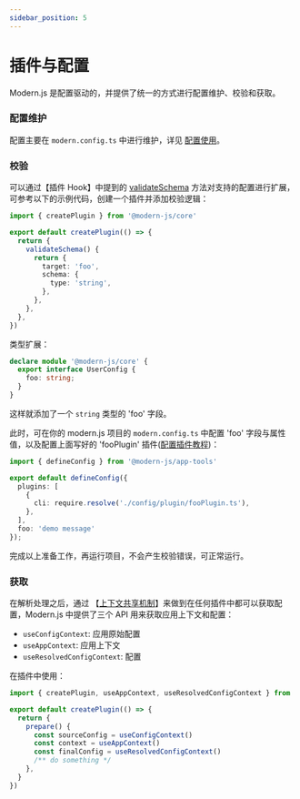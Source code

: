 ```yaml
---
sidebar_position: 5
---
```


# 插件与配置

Modern.js 是配置驱动的，并提供了统一的方式进行配置维护、校验和获取。

### 配置维护

配置主要在 `modern.config.ts` 中进行维护，详见 [配置使用](/docs/apis/config/usage)。

### 校验

可以通过【插件 Hook】中提到的 [validateSchema](/docs/apis/runtime/plugin/hook-api#validateschema) 方法对支持的配置进行扩展，可参考以下的示例代码，创建一个插件并添加校验逻辑：

```ts title=config/plugin/fooPlugin.ts
import { createPlugin } from '@modern-js/core'

export default createPlugin(() => {
  return {
    validateSchema() {
      return {
        target: 'foo',
        schema: {
          type: 'string',
        },
      },
    },
  },
})
```

类型扩展：

```ts title=config/plugin/fooPlugin.ts
declare module '@modern-js/core' {
  export interface UserConfig {
    foo: string;
  }
}
```

这样就添加了一个 `string` 类型的 'foo' 字段。

此时，可在你的 modern.js 项目的 `modern.config.ts` 中配置 'foo' 字段与属性值，以及配置上面写好的 'fooPlugin' 插件([配置插件教程](/docs/guides/features/custom/framework-plugin/implement#开发本地插件))：

```ts title="modern.config.ts"
import { defineConfig } from '@modern-js/app-tools'

export default defineConfig({
  plugins: [
    {
      cli: require.resolve('./config/plugin/fooPlugin.ts'),
    },
  ],
  foo: 'demo message'
});
```

完成以上准备工作，再运行项目，不会产生校验错误，可正常运行。


### 获取

在解析处理之后，通过 【[上下文共享机制](/docs/apis/runtime/plugin/context)】来做到在任何插件中都可以获取配置，Modern.js 中提供了三个 API 用来获取应用上下文和配置：

* `useConfigContext`: 应用原始配置
* `useAppContext`: 应用上下文
* `useResolvedConfigContext`: 配置

在插件中使用：

```ts
import { createPlugin, useAppContext, useResolvedConfigContext } from '@modern-js/core'

export default createPlugin(() => {
  return {
    prepare() {
      const sourceConfig = useConfigContext()
      const context = useAppContext()
      const finalConfig = useResolvedConfigContext()
      /** do something */
    },
  }
})
```
